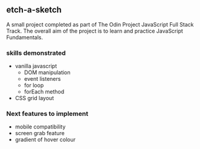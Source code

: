 ## etch-a-sketch
A small project completed as part of The Odin Project JavaScript Full Stack Track. The overall aim of the project is to learn and practice JavaScript Fundamentals. 


### skills demonstrated 

* vanilla javascript
    * DOM manipulation
    * event listeners
    * for loop
    * forEach method
* CSS grid layout

### Next features to implement
* mobile compatibility
* screen grab feature
* gradient of hover colour
